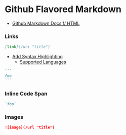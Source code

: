 # Github Flavored Markdown

- [Github Markdown Docs f/ HTML](https://github.github.com/gfm/ "GFM")

### Links 
```markdown
[link](/uri "title")
```
- [Add Syntax Highlighting](https://docs.github.com/en/get-started/writing-on-github/working-with-advanced-formatting/creating-and-highlighting-code-blocks#syntax-highlighting)
    - [Supported Languages](https://github.com/github-linguist/linguist/blob/master/lib/linguist/languages.yml)
~~~markdown
```
foo
```
~~~

### Inline Code Span
```markdown
`foo`
```

### Images
```markdown
![image](/url "title")
```